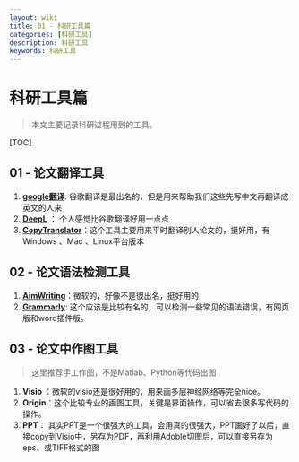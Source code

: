 ```yaml
---
layout: wiki
title: 01 - 科研工具篇
categories: [科研工具]
description: 科研工具
keywords: 科研工具
---
```


# 科研工具篇

> 本文主要记录科研过程用到的工具。

[TOC]



## 01 - 论文翻译工具

1. **[google翻译](https://translate.google.cn/)**: 谷歌翻译是最出名的，但是用来帮助我们这些先写中文再翻译成英文的人来
2. **[DeepL](https://www.deepl.com/translator)** ： 个人感觉比谷歌翻译好用一点点
3. **[CopyTranslator](https://copytranslator.github.io/)**：这个工具主要用来平时翻译别人论文的，挺好用，有Windows 、Mac 、Linux平台版本





## 02 - 论文语法检测工具

1. **[AimWriting](https://aimwriting.mtutor.engkoo.com/)**：微软的，好像不是很出名，挺好用的
2. **[Grammarly](http://www.*grammarly*.com)**: 这个应该是比较有名的，可以检测一些常见的语法错误，有网页版和word插件版。



## 03 - 论文中作图工具

> 这里推荐手工作图，不是Matlab、Python等代码出图

1. **Visio** ：微软的visio还是很好用的，用来画多层神经网络等完全nice。
2. **Origin**：这个比较专业的画图工具，关键是界面操作，可以省去很多写代码的操作。
3. **PPT**： 其实PPT是一个很强大的工具，会用真的很强大，PPT画好了以后，直接copy到Visio中，另存为PDF，再利用Adoble切图后，可以直接另存为eps、或TIFF格式的图

